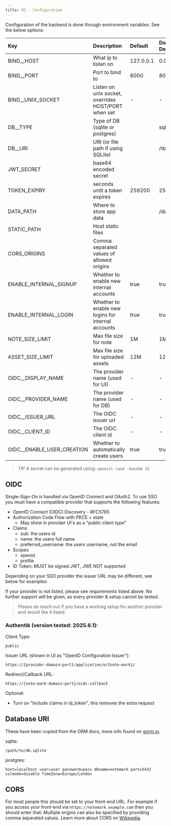 ```yaml
---
title: 02 - Configuration
---
```

Configuration of the backend is done through environment variables. See the below options:

| Key              | Description                               | Default   | Docker Default
|:---------------- |:----------------------------------------- |:----------|:--------------- |
| BIND__HOST       | What ip to listen on                      | 127.0.0.1 | 0.0.0.0         |
| BIND__PORT       | Port to bind to                           | 8000      | 8000            |
| BIND__UNIX_SOCKET | Listen on unix socket, overrides HOST/PORT when set | - | - |
| DB__TYPE         | Type of DB (sqlite or postgres)           |           | sqlite          |
| DB__URI          | URI (or file path if using SQLite)        |           | /data/db.sqlite |
| JWT_SECRET       | base64 encoded secret                     |           |                 |
| TOKEN_EXPIRY     | seconds until a token expires             | 259200    | 259200          |
| DATA_PATH        | Where to store app data                   |           | /data           |
| STATIC_PATH      | Host static files                         |           |                 |
| CORS_ORIGINS     | Comma separated values of allowed origins |           |                 |
| ENABLE_INTERNAL_SIGNUP | Whether to enable new internal accounts | true | true |
| ENABLE_INTERNAL_LOGIN | Whether to enable new logins for internal accounts | true | true |
| NOTE_SIZE_LIMIT  | Max file size for note                    |  1M       | 1M              |
| ASSET_SIZE_LIMIT | Max file size for uploaded assets         |  12M      | 12M             |
| OIDC__DISPLAY_NAME | The provider name (used for UI) | - | - |
| OIDC__PROVIDER_NAME | The provider name (used for DB) | - | - |
| OIDC__ISSUER_URL | The OIDC issuer url | - | - |
| OIDC__CLIENT_ID | The OIDC client id | - | - |
| OIDC__ENABLE_USER_CREATION | Whether to automatically create users | true | true |

> *TIP* A secret can be generated using: `openssl rand -base64 32`

## OIDC
Single-Sign-On is handled via OpenID Connect and OAuth2. To use SSO you must have a compatible provider that supports the following features:

- OpenID Connect (OIDC) Discovery - RFC5785
- Authorization Code Flow with PKCE + state
    - May show in provider UI's as a "public client type"
- Claims
    - sub: the users id
    - name: the users full name
    - preferred_username: the users username, not the email
- Scopes
    - openid
    - profile
- ID Token: MUST be signed JWT, JWE NOT supported

Depending on your SSO provider the issuer URL may be different, see below for examples:

If your provider is not listed, please see requirements listed above. No further support will be given, as every provider & setup cannot be tested.

> Please do reach out if you have a working setup for another provider and would like it listed.

### Authentik (version tested: 2025.6.1):
Client Type:

```
public
```

Issuer URL (shown in UI as "OpenID Configuration Issuer"):

```
https://{provider-domain:port}/application/o/{note-mark}/
```

Redirect/Callback URL:

```
https://{note-mark-domain:port}/oidc-callback
```

Optional:

- Turn on "Include claims in id_token", this removes the extra request

## Database URI
These have been copied from the ORM docs, more info found on [gorm.io](https://gorm.io/docs/connecting_to_the_database.html).

sqlite:

```text
/path/to/db.sqlite
```

postgres:

```text
host=localhost user=user password=pass dbname=notemark port=5432 sslmode=disable TimeZone=Europe/London
```

## CORS
For most people this should be set to your front-end URL. For example if you access your front-end via `https://notemark.example.com` then you should enter that. Multiple origins can also be specified by providing comma separated values. Learn more about CORS on [Wikipedia](https://en.wikipedia.org/wiki/Cross-origin_resource_sharing).

